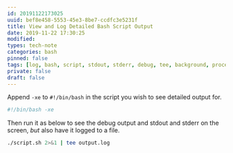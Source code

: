 ```yaml
---
id: 20191122173025
uuid: bef8e458-5553-45e3-8be7-ccdfc3e5231f
title: View and Log Detailed Bash Script Output
date: 2019-11-22 17:30:25
modified: 
types: tech-note
categories: bash
pinned: false
tags: [log, bash, script, stdout, stderr, debug, tee, background, process, run]
private: false
draft: false
---
```


Append `-xe` to `#!/bin/bash` in the script you wish to see detailed output for.

```sh
#!/bin/bash -xe
```

Then run it as below to see the debug output and stdout and stderr on the screen, _but_ also have it logged to a file.

``` sh
./script.sh 2>&1 | tee output.log
```
